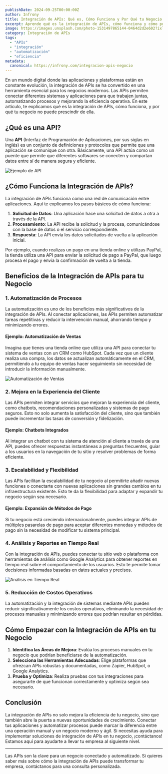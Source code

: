 ```yaml
---
publishDate: 2024-09-25T00:00:00Z
author: Infrony
title: Integración de APIs: Qué es, Cómo Funciona y Por Qué tu Negocio la Necesita
excerpt: Aprende qué es la integración de APIs, cómo funciona y cómo puede transformar tu negocio al conectar aplicaciones y automatizar procesos.
image: https://images.unsplash.com/photo-1531497865144-0464d2d2e602?ixlib=rb-4.0.3&ixid=M3wxMjA3fDB8MHxwaG90by1wYWdlfHx8fGVufDB8fHx8fA%3D%3D&auto=format&fit=crop&w=1740&q=80
category: Integración de APIs
tags:
  - "APIs"
  - "integración"
  - "automatización"
  - "eficiencia"
metadata:
  canonical: https://infrony.com/integracion-apis-negocio
---
```


En un mundo digital donde las aplicaciones y plataformas están en constante evolución, la integración de APIs se ha convertido en una herramienta esencial para los negocios modernos. Las APIs permiten conectar diferentes sistemas y aplicaciones para que trabajen juntas, automatizando procesos y mejorando la eficiencia operativa. En este artículo, te explicamos qué es la integración de APIs, cómo funciona, y por qué tu negocio no puede prescindir de ella.

## ¿Qué es una API?

Una **API** (Interfaz de Programación de Aplicaciones, por sus siglas en inglés) es un conjunto de definiciones y protocolos que permite que una aplicación se comunique con otra. Básicamente, una API actúa como un puente que permite que diferentes softwares se conecten y compartan datos entre sí de manera segura y eficiente.

![Ejemplo de API](https://www.seobility.net/es/wiki/images/b/b3/API-Rest.png)

## ¿Cómo Funciona la Integración de APIs?

La integración de APIs funciona como una red de comunicación entre aplicaciones. Aquí te explicamos los pasos básicos de cómo funciona:

1. **Solicitud de Datos**: Una aplicación hace una solicitud de datos a otra a través de la API.
2. **Procesamiento**: La API recibe la solicitud y la procesa, comunicándose con la base de datos o el servicio correspondiente.
3. **Respuesta**: La API envía los datos solicitados de vuelta a la aplicación inicial.

Por ejemplo, cuando realizas un pago en una tienda online y utilizas PayPal, la tienda utiliza una API para enviar la solicitud de pago a PayPal, que luego procesa el pago y envía la confirmación de vuelta a la tienda.

## **Beneficios de la Integración de APIs para tu Negocio**

### 1. **Automatización de Procesos**

La automatización es uno de los beneficios más significativos de la integración de APIs. Al conectar aplicaciones, las APIs permiten automatizar tareas repetitivas y reducir la intervención manual, ahorrando tiempo y minimizando errores.

#### **Ejemplo: Automatización de Ventas**

Imagina que tienes una tienda online que utiliza una API para conectar tu sistema de ventas con un CRM como HubSpot. Cada vez que un cliente realiza una compra, los datos se actualizan automáticamente en el CRM, permitiendo a tu equipo de ventas hacer seguimiento sin necesidad de introducir la información manualmente.

![Automatización de Ventas](https://images.unsplash.com/photo-1563013544-824ae1b704d3?q=80&w=1470&auto=format&fit=crop&ixlib=rb-4.0.3&ixid=M3wxMjA3fDB8MHxwaG90by1wYWdlfHx8fGVufDB8fHx8fA%3D%3D)

### 2. **Mejora en la Experiencia del Cliente**

Las APIs permiten integrar servicios que mejoran la experiencia del cliente, como chatbots, recomendaciones personalizadas y sistemas de pago seguros. Esto no solo aumenta la satisfacción del cliente, sino que también puede incrementar las tasas de conversión y fidelización.

#### **Ejemplo: Chatbots Integrados**

Al integrar un chatbot con tu sistema de atención al cliente a través de una API, puedes ofrecer respuestas instantáneas a preguntas frecuentes, guiar a los usuarios en la navegación de tu sitio y resolver problemas de forma eficiente.

### 3. **Escalabilidad y Flexibilidad**

Las APIs facilitan la escalabilidad de tu negocio al permitirte añadir nuevas funciones o conectarte con nuevas aplicaciones sin grandes cambios en tu infraestructura existente. Esto te da la flexibilidad para adaptar y expandir tu negocio según sea necesario.

#### **Ejemplo: Expansión de Métodos de Pago**

Si tu negocio está creciendo internacionalmente, puedes integrar APIs de múltiples pasarelas de pago para aceptar diferentes monedas y métodos de pago sin la necesidad de modificar tu sistema principal.

### 4. **Análisis y Reportes en Tiempo Real**

Con la integración de APIs, puedes conectar tu sitio web o plataforma con herramientas de análisis como Google Analytics para obtener reportes en tiempo real sobre el comportamiento de los usuarios. Esto te permite tomar decisiones informadas basadas en datos actuales y precisos.

![Análisis en Tiempo Real](https://images.unsplash.com/photo-1611328573001-13cf452dd8a9?q=80&w=1472&auto=format&fit=crop&ixlib=rb-4.0.3&ixid=M3wxMjA3fDB8MHxwaG90by1wYWdlfHx8fGVufDB8fHx8fA%3D%3D)

### 5. **Reducción de Costos Operativos**

La automatización y la integración de sistemas mediante APIs pueden reducir significativamente los costos operativos, eliminando la necesidad de procesos manuales y minimizando errores que podrían resultar en pérdidas.

## **Cómo Empezar con la Integración de APIs en tu Negocio**

1. **Identifica las Áreas de Mejora**: Evalúa los procesos manuales en tu negocio que podrían beneficiarse de la automatización.
2. **Selecciona las Herramientas Adecuadas**: Elige plataformas que ofrezcan APIs robustas y documentadas, como Zapier, HubSpot, o Google Analytics.
3. **Prueba y Optimiza**: Realiza pruebas con tus integraciones para asegurarte de que funcionan correctamente y optimiza según sea necesario.

## **Conclusión**

La integración de APIs no solo mejora la eficiencia de tu negocio, sino que también abre la puerta a nuevas oportunidades de crecimiento. Conectar tus aplicaciones y automatizar procesos puede marcar la diferencia entre una operación manual y un negocio moderno y ágil. Si necesitas ayuda para implementar soluciones de integración de APIs en tu negocio, ¡contáctanos! Estamos aquí para ayudarte a llevar tu empresa al siguiente nivel.

---

Las APIs son la clave para un negocio conectado y automatizado. Si quieres saber más sobre cómo la integración de APIs puede transformar tu empresa, contáctanos para una consulta personalizada.
